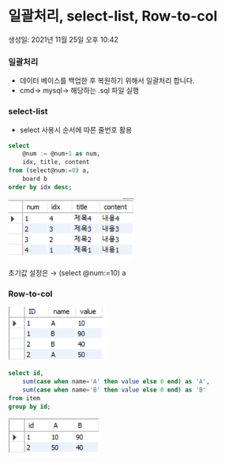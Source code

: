 # 일괄처리, select-list, Row-to-col

생성일: 2021년 11월 25일 오후 10:42

### 일괄처리

- 데이터 베이스를 백업한 후 복원하기 위해서 일괄처리 합니다.
- cmd→ mysql→ 해당하는 .sql 파일 실행

### select-list

- select 사용시 순서에 따른 줄번호 활용

```sql
select
	@num := @num+1 as num,
    idx, title, content
from (select@num:=0) a,
	board b
order by idx desc;
```

![Untitled](%E1%84%8B%E1%85%B5%E1%86%AF%E1%84%80%E1%85%AA%E1%86%AF%E1%84%8E%E1%85%A5%E1%84%85%E1%85%B5,%20select-list,%20Row-to-col%203549dbf401684b3eaa2fb427f59a3034/Untitled.png)

초기값 설정은 → (select @num:=10) a

### Row-to-col

![Untitled](%E1%84%8B%E1%85%B5%E1%86%AF%E1%84%80%E1%85%AA%E1%86%AF%E1%84%8E%E1%85%A5%E1%84%85%E1%85%B5,%20select-list,%20Row-to-col%203549dbf401684b3eaa2fb427f59a3034/Untitled%201.png)

```sql
select id,
	sum(case when name='A' then value else 0 end) as 'A',
	sum(case when name='B' then value else 0 end) as 'B'
from item
group by id;
```

![Untitled](%E1%84%8B%E1%85%B5%E1%86%AF%E1%84%80%E1%85%AA%E1%86%AF%E1%84%8E%E1%85%A5%E1%84%85%E1%85%B5,%20select-list,%20Row-to-col%203549dbf401684b3eaa2fb427f59a3034/Untitled%202.png)
